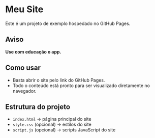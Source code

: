 # Meu Site

Este é um projeto de exemplo hospedado no GitHub Pages.  

## Aviso
**Use com educação o app.**

## Como usar
- Basta abrir o site pelo link do GitHub Pages.
- Todo o conteúdo está pronto para ser visualizado diretamente no navegador.

## Estrutura do projeto
- `index.html` → página principal do site
- `style.css` (opcional) → estilos do site
- `script.js` (opcional) → scripts JavaScript do site
